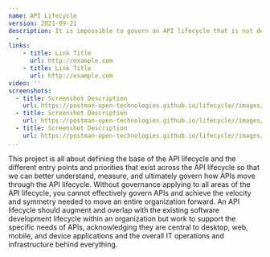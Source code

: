 ```yaml
---
name: API Lifecycle
version: 2021-09-21
description: It is impossible to govern an API lifecycle that is not defined. It takes a clear and articulate definition of how the API lifecycle is put into motion across teams to reach a point where you can measure, guide, enforce, and evolve how APIs move across a well-defined API lifecycle in any consistent way.
  - 
links:
    - title: Link Title
      url: http://example.com      
    - title: Link Title
      url: http://example.com                   
video: ''
screenshots:
  - title: Screenshot Description
    url: https://postman-open-technologies.github.io/lifecycle//images/postman-screenshot.png          
  - title: Screenshot Description
    url: https://postman-open-technologies.github.io/lifecycle//images/postman-screenshot.png  
  - title: Screenshot Description
    url: https://postman-open-technologies.github.io/lifecycle//images/postman-screenshot.png    
...
```

This project is all about defining the base of the API lifecycle and the different entry points and priorities that exist across the API lifecycle so that we can better understand, measure, and ultimately govern how APIs move through the API lifecycle. Without governance applying to all areas of the API lifecycle, you cannot effectively govern APIs and achieve the velocity and symmetry needed to move an entire organization forward. An API lifecycle should augment and overlap with the existing software development lifecycle within an organization but work to support the specific needs of APIs, acknowledging they are central to desktop, web, mobile, and device applications and the overall IT operations and infrastructure behind everything.
